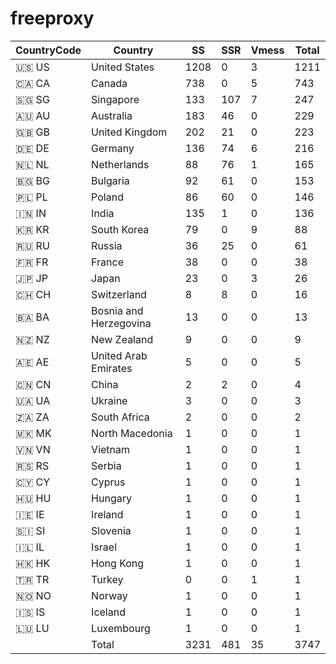 # freeproxy

|CountryCode|Country|SS|SSR|Vmess|Total|
|  ----  | ----  |  ----  | ----  |  ----  | ----  |
|🇺🇸 US|United States|1208|0|3|1211|
|🇨🇦 CA|Canada|738|0|5|743|
|🇸🇬 SG|Singapore|133|107|7|247|
|🇦🇺 AU|Australia|183|46|0|229|
|🇬🇧 GB|United Kingdom|202|21|0|223|
|🇩🇪 DE|Germany|136|74|6|216|
|🇳🇱 NL|Netherlands|88|76|1|165|
|🇧🇬 BG|Bulgaria|92|61|0|153|
|🇵🇱 PL|Poland|86|60|0|146|
|🇮🇳 IN|India|135|1|0|136|
|🇰🇷 KR|South Korea|79|0|9|88|
|🇷🇺 RU|Russia|36|25|0|61|
|🇫🇷 FR|France|38|0|0|38|
|🇯🇵 JP|Japan|23|0|3|26|
|🇨🇭 CH|Switzerland|8|8|0|16|
|🇧🇦 BA|Bosnia and Herzegovina|13|0|0|13|
|🇳🇿 NZ|New Zealand|9|0|0|9|
|🇦🇪 AE|United Arab Emirates|5|0|0|5|
|🇨🇳 CN|China|2|2|0|4|
|🇺🇦 UA|Ukraine|3|0|0|3|
|🇿🇦 ZA|South Africa|2|0|0|2|
|🇲🇰 MK|North Macedonia|1|0|0|1|
|🇻🇳 VN|Vietnam|1|0|0|1|
|🇷🇸 RS|Serbia|1|0|0|1|
|🇨🇾 CY|Cyprus|1|0|0|1|
|🇭🇺 HU|Hungary|1|0|0|1|
|🇮🇪 IE|Ireland|1|0|0|1|
|🇸🇮 SI|Slovenia|1|0|0|1|
|🇮🇱 IL|Israel|1|0|0|1|
|🇭🇰 HK|Hong Kong|1|0|0|1|
|🇹🇷 TR|Turkey|0|0|1|1|
|🇳🇴 NO|Norway|1|0|0|1|
|🇮🇸 IS|Iceland|1|0|0|1|
|🇱🇺 LU|Luxembourg|1|0|0|1|
||Total|3231|481|35|3747|
